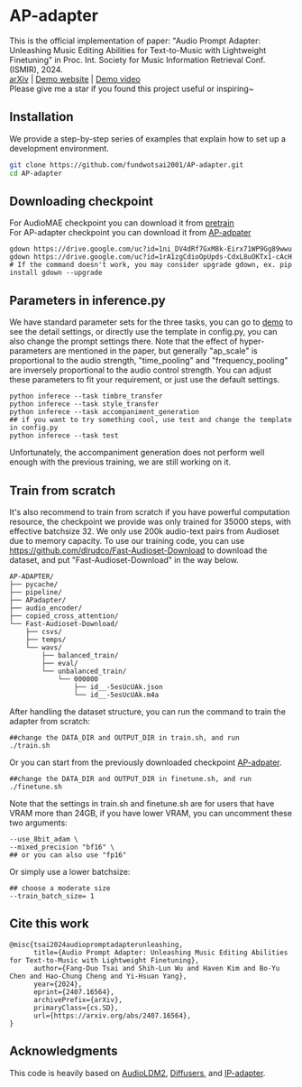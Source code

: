 # AP-adapter
This is the official implementation of paper: "Audio Prompt Adapter: Unleashing Music Editing Abilities for Text-to-Music with Lightweight Finetuning" in Proc. Int. Society for Music Information Retrieval Conf. (ISMIR), 2024.\
[arXiv](https://arxiv.org/abs/2407.16564) | [Demo website](https://young-almond-689.notion.site/Audio-Prompt-Adapter-Unleashing-Music-Editing-Abilities-For-Text-To-Music-with-Lightweight-Finetuni-fbbfeb0608664f61a6bf894d56e85820) | [Demo video](https://youtu.be/fr9rCSaYUlA?si=3tV4zGriIrW8yylF)\
Please give me a star if you found this project useful or inspiring~

## Installation
We provide a step-by-step series of examples that explain how to set up a development environment.

```bash
git clone https://github.com/fundwotsai2001/AP-adapter.git
cd AP-adapter
```
## Downloading checkpoint
For AudioMAE checkpoint you can download it from 
[pretrain](https://drive.google.com/file/d/1ni_DV4dRf7GxM8k-Eirx71WP9Gg89wwu/view?usp=share_link)\
For AP-adapter checkpoint you can download it from
[AP-adpater](https://drive.google.com/drive/u/0/folders/1TPbiVx4ijjd2tdbLNmwPgpR8UUoRizmj)
```
gdown https://drive.google.com/uc?id=1ni_DV4dRf7GxM8k-Eirx71WP9Gg89wwu
gdown https://drive.google.com/uc?id=1rA1zgCdioOpUpds-CdxL8uOKTx1-cAcH
# If the command doesn't work, you may consider upgrade gdown, ex. pip install gdown --upgrade
```


## Parameters in inference.py

We have standard parameter sets for the three tasks, you can go to [demo](https://young-almond-689.notion.site/Zero-shot-music-text-fusionfbbfeb0608664f61a6bf894d56e85820) to see the detail settings, or directly use the template in config.py, you can also change the prompt settings there. Note that the effect of hyper-parameters are mentioned in the paper, but generally "ap_scale" is proportional to the audio strength, "time_pooling" and "frequency_pooling" are inversely proportional to the audio control strength. You can adjust these parameters to fit your requirement, or just use the default settings.
```
python inferece --task timbre_transfer
python inferece --task style_transfer
python inferece --task accompaniment_generation
## if you want to try something cool, use test and change the template in config.py
python inferece --task test
```
Unfortunately, the accompaniment generation does not perform well enough with the previous training, we are still working on it.
## Train from scratch
It's also recommend to train from scratch if you have powerful computation resource, the checkpoint we provide was only trained for 35000 steps, with effective batchsize 32.
We only use 200k audio-text pairs from Audioset due to memory capacity. 
To use our training code, you can use https://github.com/dlrudco/Fast-Audioset-Download to download the dataset, and put "Fast-Audioset-Download" in the way below.
```
AP-ADAPTER/
├── pycache/
├── pipeline/
├── APadapter/
├── audio_encoder/
├── copied_cross_attention/
└── Fast-Audioset-Download/
    ├── csvs/
    ├── temps/
    └── wavs/
        ├── balanced_train/
        ├── eval/
        └── unbalanced_train/
            └── 000000
                ├── id__-5esUcUAk.json
                └── id__-5esUcUAk.m4a
```
After handling the dataset structure, you can run the command to train the adapter from scratch:
```
##change the DATA_DIR and OUTPUT_DIR in train.sh, and run
./train.sh
```
Or you can start from the previously downloaded checkpoint [AP-adpater](https://drive.google.com/drive/u/0/folders/1TPbiVx4ijjd2tdbLNmwPgpR8UUoRizmj).
```
##change the DATA_DIR and OUTPUT_DIR in finetune.sh, and run
./finetune.sh
```
Note that the settings in train.sh and finetune.sh are for users that have VRAM more than 24GB, if you have lower VRAM, you can uncomment these two arguments:
```
--use_8bit_adam \
--mixed_precision "bf16" \ 
## or you can also use "fp16"
```
Or simply use a lower batchsize:
```
## choose a moderate size
--train_batch_size= 1 
```
## Cite this work
```
@misc{tsai2024audiopromptadapterunleashing,
      title={Audio Prompt Adapter: Unleashing Music Editing Abilities for Text-to-Music with Lightweight Finetuning}, 
      author={Fang-Duo Tsai and Shih-Lun Wu and Haven Kim and Bo-Yu Chen and Hao-Chung Cheng and Yi-Hsuan Yang},
      year={2024},
      eprint={2407.16564},
      archivePrefix={arXiv},
      primaryClass={cs.SD},
      url={https://arxiv.org/abs/2407.16564}, 
}
```
## Acknowledgments
This code is heavily based on [AudioLDM2](https://huggingface.co/docs/diffusers/main/en/api/pipelines/audioldm2#diffusers.AudioLDM2UNet2DConditionModel), [Diffusers](https://github.com/huggingface/diffusers), and [IP-adapter](https://github.com/tencent-ailab/IP-Adapter).

